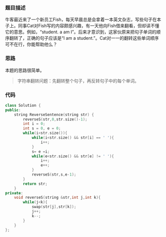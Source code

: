 ### 题目描述
牛客最近来了一个新员工Fish，每天早晨总是会拿着一本英文杂志，写些句子在本子上。同事Cat对Fish写的内容颇感兴趣，有一天他向Fish借来翻看，但却读不懂它的意思。例如，“student. a am I”。后来才意识到，这家伙原来把句子单词的顺序翻转了，正确的句子应该是“I am a student.”。Cat对一一的翻转这些单词顺序可不在行，你能帮助他么？
### 思路
本题的思路很简单。
>字符串翻转问题：先翻转整个句子，再反转句子中的每个单词。
### 代码
```c++
class Solution {
public:
    string ReverseSentence(string str) {
        reverseS(str,0,str.size()-1);
        int i = 0;
        int s = 0, e = 0;
        while(i<str.size()){
            while(i<str.size() && str[i] == ' '){
                i++;
            }
            s= e =i;
            while(e<str.size() && str[e] != ' '){
                i++;
                e++;
            }
            reverseS(str,s,e-1);
        }
        return str;
    }
private:
    void reverseS(string &str,int j,int k){
        while(j<k){
            swap(str[j],str[k]);
            j++;
            k--;
        }
    }
};
```